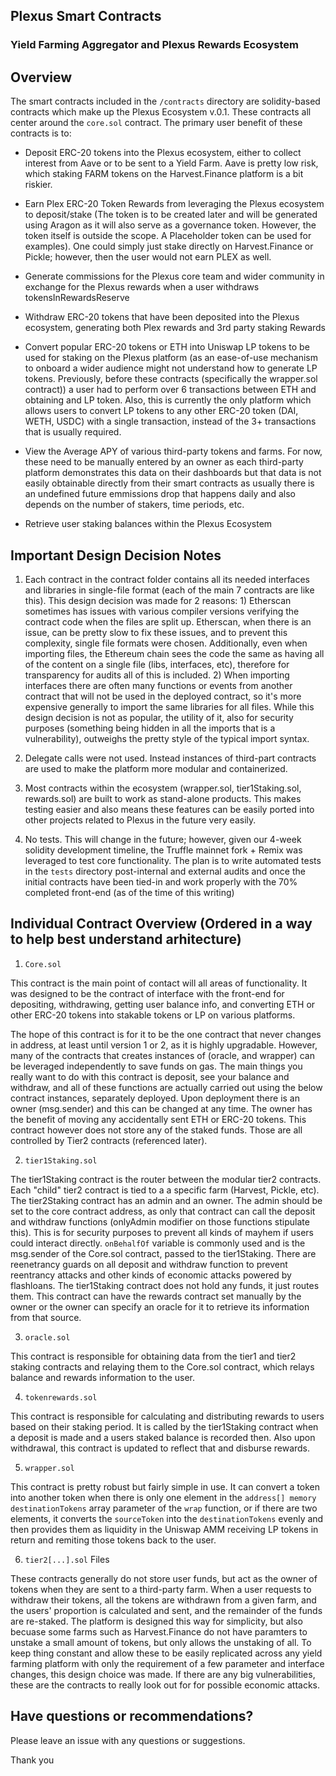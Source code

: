 ## Plexus Smart Contracts

### Yield Farming Aggregator and Plexus Rewards Ecosystem

## Overview

The smart contracts included in the `/contracts` directory are solidity-based contracts which make up the Plexus Ecosystem v.0.1. These contracts all center around the `core.sol` contract. The primary user benefit of these contracts is to:

- Deposit ERC-20 tokens into the Plexus ecosystem, either to collect interest from Aave or to be sent to a Yield Farm. Aave is pretty low risk, which staking FARM tokens on the Harvest.Finance platform is a bit riskier.

- Earn Plex ERC-20 Token Rewards from leveraging the Plexus ecosystem to deposit/stake (The token is to be created later and will be generated using Aragon as it will also serve as a governance token. However, the token itself is outside the scope. A Placeholder token can be used for examples). One could simply just stake directly on Harvest.Finance or Pickle; however, then the user would not earn PLEX as well.

- Generate commissions for the Plexus core team and wider community in exchange for the Plexus rewards when a user withdraws tokensInRewardsReserve

- Withdraw ERC-20 tokens that have been deposited into the Plexus ecosystem, generating both Plex rewards and 3rd party staking Rewards

- Convert popular ERC-20 tokens or ETH into Uniswap LP tokens to be used for staking on the Plexus platform (as an ease-of-use mechanism to onboard a wider audience might not understand how to generate LP tokens. Previously, before these contracts (specifically the wrapper.sol contract)) a user had to perform over 6 transactions between ETH and obtaining and LP token. Also, this is currently the only platform which allows users to convert LP tokens to any other ERC-20 token (DAI, WETH, USDC) with a single transaction, instead of the 3+ transactions that is usually required.

- View the Average APY of various third-party tokens and farms. For now, these need to be manually entered by an owner as each third-party platform demonstrates this data on their dashboards but that data is not easily obtainable directly from their smart contracts as usually there is an undefined future emmissions drop that happens daily and also depends on the number of stakers, time periods, etc.

- Retrieve user staking balances within the Plexus Ecosystem


## Important Design Decision Notes

1. Each contract in the contract folder contains all its needed interfaces and libraries in single-file format (each of the main 7 contracts are like this). This design decision was made for 2 reasons: 1) Etherscan sometimes has issues with various compiler versions verifying the contract code when the files are split up. Etherscan, when there is an issue, can be pretty slow to fix these issues, and to prevent this complexity, single file formats were chosen. Additionally, even when importing files, the Ethereum chain sees the code the same as having all of the content on a single file (libs, interfaces, etc), therefore for transparency for audits all of this is included. 2) When importing interfaces there are often many functions or events from another contract that will not be used in the deployed contract, so it's more expensive generally to import the same libraries for all files. While this design decision is not as popular, the utility of it, also for security purposes (something being hidden in all the imports that is a vulnerability), outweighs the pretty style of the typical import syntax.


2. Delegate calls were not used. Instead instances of third-part contracts are used to make the platform more modular and containerized.

3. Most contracts within the ecosystem (wrapper.sol, tier1Staking.sol, rewards.sol) are built to work as stand-alone products. This makes testing easier and also means these features can be easily ported into other projects related to Plexus in the future very easily.

4. No tests. This will change in the future; however, given our 4-week solidity development timeline, the Truffle mainnet fork + Remix was leveraged to test core functionality. The plan is to write automated tests in the `tests` directory post-internal and external audits and once the initial contracts have been tied-in and work properly with the 70% completed front-end (as of the time of this writing)


## Individual Contract Overview (Ordered in a way to help best understand arhitecture)

1. `Core.sol`

This contract is the main point of contact will all areas of functionality. It was designed to be the contract of interface with the front-end for depositing, withdrawing, getting user balance info, and converting ETH or other ERC-20 tokens into stakable tokens or LP on various platforms.

The hope of this contract is for it to be the one contract that never changes in address, at least until version 1 or 2, as it is highly upgradable. However, many of the contracts that creates instances of (oracle, and  wrapper) can be leveraged independently to save funds on gas. The main things you really want to do with this contract is deposit, see your balance and withdraw, and all of these functions are actually carried out using the below contract instances, separately deployed. Upon deployment there is an owner (msg.sender) and this can be changed at any time. The owner has the benefit of moving any accidentally sent ETH or ERC-20 tokens. This contract however does not store any of the staked funds. Those are all controlled by Tier2 contracts (referenced later).

2. `tier1Staking.sol`

The tier1Staking contract is the router between the modular tier2 contracts. Each "child" tier2 contract is tied to a a specific farm (Harvest, Pickle, etc). The tier2Staking contract has an admin and an owner. The admin should be set to the core contract address, as only that contract can call the deposit and withdraw functions (onlyAdmin modifier on those functions stipulate this). This is for security purposes to prevent all kinds of mayhem if users could interact directly. `onBehalfOf` variable is commonly used and is the msg.sender of the Core.sol contract, passed to the tier1Staking. There are reenetrancy guards on all deposit and withdraw function to prevent reentrancy attacks and other kinds of economic attacks powered by flashloans.
The tier1Staking contract does not hold any funds, it just routes them. This contract can have the rewards contract set manually by the owner or the owner can specify an oracle for it to retrieve its information from that source.


3. `oracle.sol`

This contract is responsible for obtaining data from the tier1 and tier2 staking contracts and relaying them to the Core.sol contract, which relays balance and rewards information to the user.

4. `tokenrewards.sol`

This contract is responsible for calculating and distributing rewards to users based on their staking period. It is called by the tier1Staking contract when a deposit is made and a users staked balance is recorded then. Also upon withdrawal, this contract is updated to reflect that and disburse rewards.

5. `wrapper.sol`

This contract is pretty robust but fairly simple in use. It can convert a token into another token when there is only one element in the `address[] memory destinationTokens` array parameter of the `wrap` function, or if there are two elements, it converts the `sourceToken` into the `destinationTokens` evenly and then provides them as liquidity in the Uniswap AMM receiving LP tokens in return and remiting those tokens back to the user.

6. `tier2[...].sol` Files

These contracts generally do not store user funds, but act as the owner of tokens when they are sent to a third-party farm. When a user requests to withdraw their tokens, all the tokens are withdrawn from a given farm, and the users' proportion is calculated and sent, and the remainder of the funds are re-staked. The platform is designed this way for simplicity, but also becuase some farms such as Harvest.Finance do not have paramters to unstake a small amount of tokens, but only allows the unstaking of all. To keep thing constant and allow these to be easily replicated across any yield farming platform with only the requirement of a few parameter and interface changes, this design choice was made. If there are any big vulnerabilities, these are the contracts to really look out for for possible economic attacks.


## Have questions or recommendations?

Please leave an issue with any questions or suggestions.

Thank you
